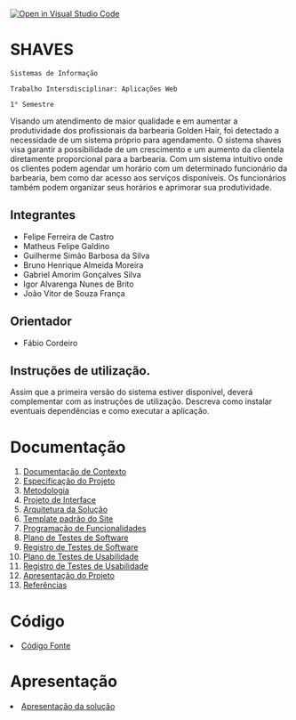 [![Open in Visual Studio Code](https://classroom.github.com/assets/open-in-vscode-c66648af7eb3fe8bc4f294546bfd86ef473780cde1dea487d3c4ff354943c9ae.svg)](https://classroom.github.com/online_ide?assignment_repo_id=10352922&assignment_repo_type=AssignmentRepo)
# SHAVES

`Sistemas de Informação`

`Trabalho Intersdisciplinar: Aplicações Web`

`1° Semestre`

   Visando um atendimento de maior qualidade e em aumentar a produtividade dos profissionais da barbearia Golden Hair, foi detectado a necessidade de um sistema próprio para agendamento. O sistema shaves visa garantir a possibilidade de um crescimento e um aumento da clientela diretamente proporcional para a barbearia.
   Com um sistema intuitivo onde os clientes podem agendar um horário com um determinado funcionário da barbearia, bem como dar acesso aos serviços disponíveis. Os funcionários também podem organizar seus horários e aprimorar sua produtividade. 


## Integrantes

* Felipe Ferreira de Castro 
* Matheus Felipe Galdino
* Guilherme Simão Barbosa da Silva
* Bruno Henrique Almeida Moreira
* Gabriel Amorim Gonçalves Silva
* Igor Alvarenga Nunes de Brito
* João Vitor de Souza França

## Orientador

* Fábio Cordeiro

## Instruções de utilização.

Assim que a primeira versão do sistema estiver disponível, deverá complementar com as instruções de utilização. Descreva como instalar eventuais dependências e como executar a aplicação.

# Documentação

<ol>
<li><a href="docs/01-Documentação de Contexto.md"> Documentação de Contexto</a></li>
<li><a href="docs/02-Especificação do Projeto.md"> Especificação do Projeto</a></li>
<li><a href="docs/03-Metodologia.md"> Metodologia</a></li>
<li><a href="docs/04-Projeto de Interface.md"> Projeto de Interface</a></li>
<li><a href="docs/05-Arquitetura da Solução.md"> Arquitetura da Solução</a></li>
<li><a href="docs/06-Template padrão do Site.md"> Template padrão do Site</a></li>
<li><a href="docs/07-Programação de Funcionalidades.md"> Programação de Funcionalidades</a></li>
<li><a href="docs/08-Plano de Testes de Software.md"> Plano de Testes de Software</a></li>
<li><a href="docs/09-Registro de Testes de Software.md"> Registro de Testes de Software</a></li>
<li><a href="docs/10-Plano de Testes de Usabilidade.md"> Plano de Testes de Usabilidade</a></li>
<li><a href="docs/11-Registro de Testes de Usabilidade.md"> Registro de Testes de Usabilidade</a></li>
<li><a href="docs/12-Apresentação do Projeto.md"> Apresentação do Projeto</a></li>
<li><a href="docs/13-Referências.md"> Referências</a></li>
</ol>

# Código

<li><a href="src/README.md"> Código Fonte</a></li>

# Apresentação

<li><a href="presentation/README.md"> Apresentação da solução</a></li>
